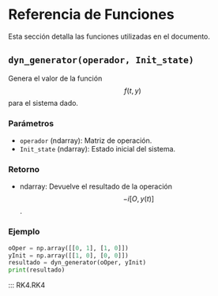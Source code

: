 # Referencia de Funciones

Esta sección detalla las funciones utilizadas en el documento. 

## `dyn_generator(operador, Init_state)`

Genera el valor de la función $$ f(t, y) $$ para el sistema dado.

### Parámetros
- `operador` (ndarray): Matriz de operación.
- `Init_state` (ndarray): Estado inicial del sistema.

### Retorno
- ndarray: Devuelve el resultado de la operación $$ -i[O, y(t)] $$.

### Ejemplo
```python
oOper = np.array([[0, 1], [1, 0]])
yInit = np.array([[1, 0], [0, 0]])
resultado = dyn_generator(oOper, yInit)
print(resultado)
```


::: RK4.RK4
